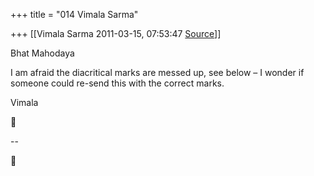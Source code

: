 +++
title = "014 Vimala Sarma"

+++
[[Vimala Sarma	2011-03-15, 07:53:47 [Source](https://groups.google.com/g/samskrita/c/i5LJLKHbdqE)]]



Bhat Mahodaya

I am afraid the diacritical marks are messed up, see below – I wonder if someone could re-send this with the correct marks.

Vimala



--  



